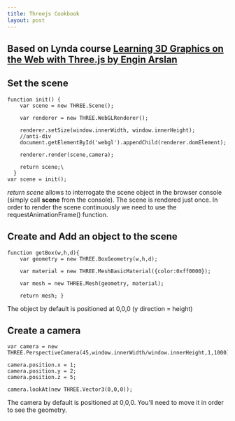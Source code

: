 ```yaml
---
title: Threejs Cookbook
layout: post
---
```


## Based on Lynda course [Learning 3D Graphics on the Web with Three.js by Engin Arslan](https://www.lynda.com/JavaScript-tutorials/Introduction-three-js/586668/633290-4.html)

## Set the scene

```properties
function init() {
    var scene = new THREE.Scene();
    
    var renderer = new THREE.WebGLRenderer();
    
    renderer.setSize(window.innerWidth, window.innerHeight);
    //anti-div
    document.getElementById('webgl').appendChild(renderer.domElement);
    
    renderer.render(scene,camera);
    
    return scene;\
  }
var scene = init();
```
*return scene* allows to interrogate the scene object in the browser console (simply call **scene** from the console).
The scene is rendered just once. In order to render the scene continuously we need to use the requestAnimationFrame() function.

## Create and Add an object to the scene

```properties
function getBox(w,h,d){
    var geometry = new THREE.BoxGeometry(w,h,d);
    
    var material = new THREE.MeshBasicMaterial({color:0xff0000});
    
    var mesh = new THREE.Mesh(geometry, material);
    
    return mesh; }
```
The object by default is positioned at 0,0,0 (y direction = height)

## Create a camera
```properties
var camera = new THREE.PerspectiveCamera(45,window.innerWidth/window.innerHeight,1,1000);

camera.position.x = 1;
camera.position.y = 2;
camera.position.z = 5;

camera.lookAt(new THREE.Vector3(0,0,0));
```
The camera by default is positioned at 0,0,0. You'll need to move it in order to see the geometry.